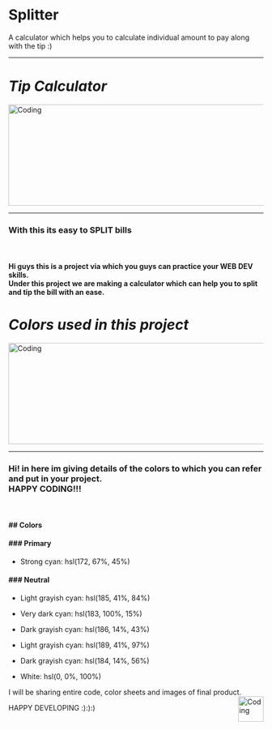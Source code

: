 # Splitter
A calculator which helps you to calculate individual amount to pay along with the tip :)


<hr>
 <h1><b> <i>  Tip Calculator </i> </b></h1> 
<img align="center" alt="Coding" height="200" width="1000" src="https://media.giphy.com/media/l378zXQJQU764E4ow/giphy.gif">
<hr>

<h3>With this <SPLITTER> its easy to <b>SPLIT</b> bills <br> </h3>

<BR>
<H4>  Hi guys this is a project via which you guys can practice your WEB DEV  skills. <br>Under this project we are making a calculator which can help you to split and tip       the bill with an ease. </H4>




 <h1><b> <i> Colors used in this project </i> </b></h1> 
<img align="center" alt="Coding" height="200" width="1000" src="https://media.giphy.com/media/xTiTniuHdUjpOlNo1q/giphy.gif">
<hr>
<h3>Hi! in here im giving details of the colors to which you can refer and put in your project. <br> <b> HAPPY CODING!!!</b></h3>

<BR>
<H4>## Colors </H4>

<H4>### Primary</H4>

- Strong cyan: hsl(172, 67%, 45%)

<H4>### Neutral</H4>

- Light grayish cyan: hsl(185, 41%, 84%)
- Very dark cyan: hsl(183, 100%, 15%)
- Dark grayish cyan: hsl(186, 14%, 43%)
- Light grayish cyan: hsl(189, 41%, 97%)
- Dark grayish cyan: hsl(184, 14%, 56%)

- White: hsl(0, 0%, 100%)

 <p> I will be sharing entire code, color sheets and images of final product. <Br> <img align="RIGHT" alt="Coding" height="50" width="50" src="https://user-images.githubusercontent.com/72547243/127297452-b1286088-3aa7-4b28-b2f2-129602b9b365.png">

 HAPPY DEVELOPING :):):) </p>
